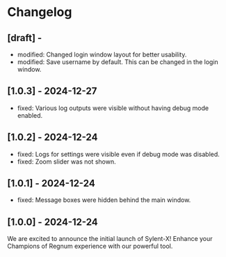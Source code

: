 # Changelog

## [draft] - 

- modified: Changed login window layout for better usability.
- modified: Save username by default. This can be changed in the login window.

## [1.0.3] - 2024-12-27

- fixed: Various log outputs were visible without having debug mode enabled.

## [1.0.2] - 2024-12-24

- fixed: Logs for settings were visible even if debug mode was disabled.
- fixed: Zoom slider was not shown.

## [1.0.1] - 2024-12-24

- fixed: Message boxes were hidden behind the main window.

## [1.0.0] - 2024-12-24

We are excited to announce the initial launch of Sylent-X! Enhance your Champions of Regnum experience with our powerful tool.
